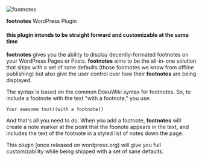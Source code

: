 ![footnotes](https://raw.githubusercontent.com/media-competence-institute/footnotes/master/assets/footnotes.png)

**footnotes** WordPress Plugin

#### this plugin intends to be straight forward and customizable at the same time ####

**footnotes** gives you the ability to display decently-formated footnotes on your WordPress Pages or Posts. **footnotes** aims to be the all-in-one solution that ships with a set of sane defaults (those footnotes we know from offline publishing) but also give the user control over how their **footnotes** are being displayed.


The syntax is based on the common DokuWiki syntax for footnotes. So, to include a footnote with the text "with a footnote," you use:

	Your awesome text((with a footnote))

And that's all you need to do. When you add a footnote, **footnotes** will create a note marker at the point that the foonote appears in the text, and includes the text of the footnote in a styled list of notes down the page.

This plugin (once released on wordpress.org) will give you full customizability while being shipped with a set of sane defaults.
